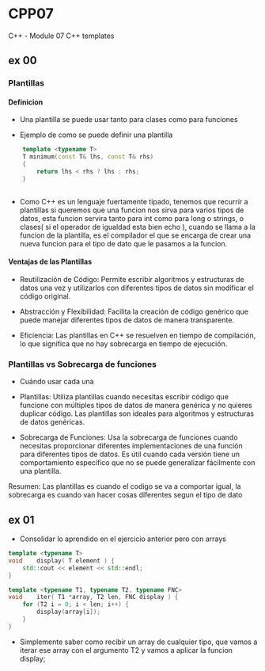 # CPP07
C++ - Module 07 C++ templates

## ex 00

### Plantillas

#### Definicion

- Una plantilla se puede usar tanto para clases como para funciones 

 - Ejemplo de como se puede definir una plantilla

```c++
	template <typename T>
	T minimum(const T& lhs, const T& rhs)
	{
		return lhs < rhs ? lhs : rhs;
	}
 
 ```

 - Como C++ es un lenguaje fuertamente tipado, tenemos que recurrir a plantillas si queremos que una funcion nos sirva para varios tipos de datos, esta funcion servira tanto para int como para long o strings, o clases( si el operador de igualdad esta bien echo ), cuando se llama a la funcion de la plantilla, es el compilador el que se encarga de crear una nueva funcion para el tipo de dato que le pasamos a la funcion.

#### Ventajas de las Plantillas
- Reutilización de Código: Permite escribir algoritmos y estructuras de datos una vez y utilizarlos con diferentes tipos de datos sin modificar el código original.

- Abstracción y Flexibilidad: Facilita la creación de código genérico que puede manejar diferentes tipos de datos de manera transparente.

- Eficiencia: Las plantillas en C++ se resuelven en tiempo de compilación, lo que significa que no hay sobrecarga en tiempo de ejecución.

### Plantillas vs Sobrecarga de funciones
- Cuándo usar cada una
- Plantillas: Utiliza plantillas cuando necesitas escribir código que funcione con múltiples tipos de datos de manera genérica y no quieres duplicar código. Las plantillas son ideales para algoritmos y estructuras de datos genéricas.

- Sobrecarga de Funciones: Usa la sobrecarga de funciones cuando necesitas proporcionar diferentes implementaciones de una función para diferentes tipos de datos. Es útil cuando cada versión tiene un comportamiento específico que no se puede generalizar fácilmente con una plantilla.

Resumen: Las plantillas es cuando el codigo se va a comportar igual, 
la sobrecarga es cuando van hacer cosas diferentes segun el tipo de dato


## ex 01

- Consolidar lo aprendido en el ejercicio anterior pero con arrays
```c++
template <typename T>
void	display( T element ) {
	std::cout << element << std::endl;
}

template <typename T1, typename T2, typename FNC>
void	iter( T1 *array, T2 len, FNC display ) {
	for (T2 i = 0; i < len; i++) {
		display(array[i]);
	}
}
```
- Simplemente saber como recibir un array de cualquier tipo, que vamos a iterar ese array con el argumento T2 y vamos a aplicar la funcion display;

